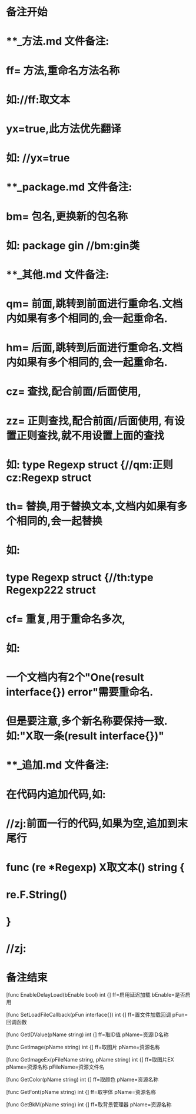 # 备注开始
# **_方法.md 文件备注:
# ff= 方法,重命名方法名称
# 如://ff:取文本
#
# yx=true,此方法优先翻译
# 如: //yx=true

# **_package.md 文件备注:
# bm= 包名,更换新的包名称 
# 如: package gin //bm:gin类

# **_其他.md 文件备注:
# qm= 前面,跳转到前面进行重命名.文档内如果有多个相同的,会一起重命名.
# hm= 后面,跳转到后面进行重命名.文档内如果有多个相同的,会一起重命名.
# cz= 查找,配合前面/后面使用,
# zz= 正则查找,配合前面/后面使用, 有设置正则查找,就不用设置上面的查找
# 如: type Regexp struct {//qm:正则 cz:Regexp struct
#
# th= 替换,用于替换文本,文档内如果有多个相同的,会一起替换
# 如:
# type Regexp struct {//th:type Regexp222 struct
#
# cf= 重复,用于重命名多次,
# 如: 
# 一个文档内有2个"One(result interface{}) error"需要重命名.
# 但是要注意,多个新名称要保持一致. 如:"X取一条(result interface{})"

# **_追加.md 文件备注:
# 在代码内追加代码,如:
# //zj:前面一行的代码,如果为空,追加到末尾行
# func (re *Regexp) X取文本() string { 
# re.F.String()
# }
# //zj:
# 备注结束

[func EnableDelayLoad(bEnable bool) int {]
ff=启用延迟加载
bEnable=是否启用

[func SetLoadFileCallback(pFun interface{}) int {]
ff=置文件加载回调
pFun=回调函数

[func GetIDValue(pName string) int {]
ff=取ID值
pName=资源ID名称

[func GetImage(pName string) int {]
ff=取图片
pName=资源名称

[func GetImageEx(pFileName string, pName string) int {]
ff=取图片EX
pName=资源名称
pFileName=资源文件名

[func GetColor(pName string) int {]
ff=取颜色
pName=资源名称

[func GetFont(pName string) int {]
ff=取字体
pName=资源名称

[func GetBkM(pName string) int {]
ff=取背景管理器
pName=资源名称
